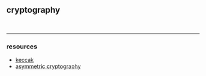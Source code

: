 ## cryptography

<br>

---

### resources

* [keccak](keccak.md)
* [asymmetric cryptography](asymmetric_crypto.md)
